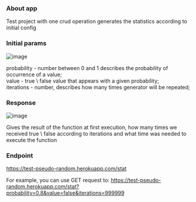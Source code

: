 ### About app

Test project with one crud operation generates the statistics according to initial config

### Initial params

![image](https://user-images.githubusercontent.com/37833861/121705304-2f97e900-cadd-11eb-8cc1-cfc6aa060e2d.png)

probability - number between 0 and 1 describes the probability of occurrence of a value; <br>
value - true \ false value that appears with a given probability; <br>
iterations - number, describes how many times generator will be repeated; <br>

### Response

![image](https://user-images.githubusercontent.com/37833861/121705234-1c851900-cadd-11eb-976a-7e646f2e76c1.png)

Gives the result of the function at first execution, how many times we received true \ false according to iterations and what time was needed to execute the function

### Endpoint

https://test-pseudo-random.herokuapp.com/stat

For example, you can use GET request to:
https://test-pseudo-random.herokuapp.com/stat?probability=0.8&value=false&iterations=999999
